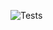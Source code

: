 ![Tests](https://github.com/Cubicpath/dyncommands/actions/workflows/tests.yaml/badge.svg)
<!-- Pytest Coverage Comment:Begin --><!-- Pytest Coverage Comment:End -->